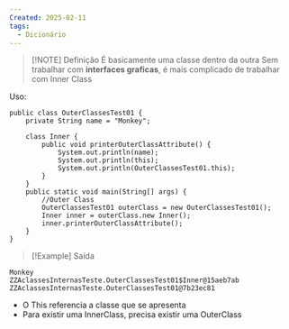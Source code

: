 ```yaml
---
Created: 2025-02-11
tags:
  - Dicionário
---
```


> [!NOTE] Definição
> É basicamente uma classe dentro da outra
> Sem trabalhar com **interfaces graficas**, é mais complicado de trabalhar com Inner Class

Uso:

```
public class OuterClassesTest01 {  
    private String name = "Monkey";  
  
    class Inner {  
        public void printerOuterClassAttribute() {  
            System.out.println(name);  
            System.out.println(this);  
            System.out.println(OuterClassesTest01.this);  
        }  
    }  
    public static void main(String[] args) {  
        //Outer Class  
        OuterClassesTest01 outerClass = new OuterClassesTest01();  
        Inner inner = outerClass.new Inner();  
        inner.printerOuterClassAttribute();  
    }  
}
```


> [!Example] Saída
```
Monkey
ZZAclassesInternasTeste.OuterClassesTest01$Inner@15aeb7ab
ZZAclassesInternasTeste.OuterClassesTest01@7b23ec81 
```

- O This referencia a classe que se apresenta
- Para existir uma InnerClass, precisa existir uma OuterClass